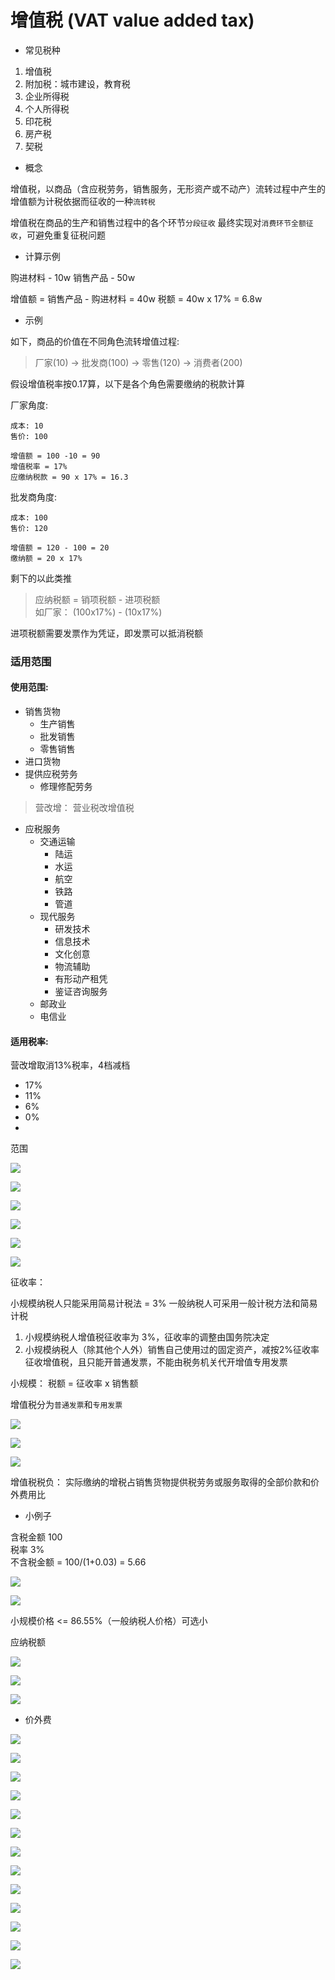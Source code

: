 # 增值税 (VAT value added tax)


- 常见税种
  
1. 增值税
2. 附加税：城市建设，教育税
3. 企业所得税
4. 个人所得税
5. 印花税
6. 房产税
7. 契税


- 概念

增值税，以商品（含应税劳务，销售服务，无形资产或不动产）流转过程中产生的增值额为计税依据而征收的一种`流转税`

增值税在商品的生产和销售过程中的各个环节`分段征收`
最终实现对`消费环节全额征收`，可避免重复征税问题

- 计算示例

购进材料 - 10w
销售产品 - 50w

增值额 = 销售产品 - 购进材料 = 40w
税额 = 40w x 17% = 6.8w

- 示例

如下，商品的价值在不同角色流转增值过程:

> 厂家(10) -> 批发商(100) -> 零售(120) -> 消费者(200)

假设增值税率按0.17算，以下是各个角色需要缴纳的税款计算

厂家角度:
```
成本: 10
售价: 100

增值额 = 100 -10 = 90
增值税率 = 17%
应缴纳税款 = 90 x 17% = 16.3
```

批发商角度:
```
成本: 100
售价: 120

增值额 = 120 - 100 = 20
缴纳额 = 20 x 17%
```

剩下的以此类推

> 应纳税额 = 销项税额 - 进项税额   
> 如厂家： (100x17%) - (10x17%)

进项税额需要发票作为凭证，即发票可以抵消税额


### 适用范围

#### 使用范围:  

- 销售货物
  - 生产销售
  - 批发销售
  - 零售销售
- 进口货物
- 提供应税劳务
  - 修理修配劳务

> 营改增： 营业税改增值税

- 应税服务
  - 交通运输
    - 陆运
    - 水运
    - 航空
    - 铁路
    - 管道
  - 现代服务
    - 研发技术
    - 信息技术
    - 文化创意
    - 物流辅助
    - 有形动产租凭
    - 鉴证咨询服务
  - 邮政业
  - 电信业

#### 适用税率:

营改增取消13%税率，4档减档

- 17%
- 11%
- 6%
- 0%
- 

范围

![](img/增值税范围1.png)

![](img/增值税范围2.png)

![](img/增值税范围3.png)

![](img/增值税范围4.png)

![](img/增值税范围5.png)

![](img/增值税范围6.png)


征收率：

小规模纳税人只能采用简易计税法 = 3%
一般纳税人可采用一般计税方法和简易计税


1. 小规模纳税人增值税征收率为 3%，征收率的调整由国务院决定
2. 小规模纳税人（除其他个人外）销售自己使用过的固定资产，减按2%征收率征收增值税，且只能开普通发票，不能由税务机关代开增值专用发票

小规模：
税额 = 征收率 x 销售额

增值税分为`普通发票`和`专用发票`

![](img/一般纳税人简易计税.png)

![](img/个人征收率.png)


![](img/小规模与一般.png)


增值税税负：
实际缴纳的增税占销售货物提供税劳务或服务取得的全部价款和价外费用比

- 小例子

含税金额 100   
税率 3%   
不含税金额 = 100/(1+0.03) = 5.66


![](img/小规模开专票.png)


![](img/买东西选小规模还是一般.png)

小规模价格 <= 86.55%（一般纳税人价格）可选小


应纳税额

![](img/小规模纳税额计算.png)


![](img/应纳税额计算.png)


![](img/抵扣链条.png)

- 价外费

![](img/价外费.png)


![](img/不计入销售额.png)

![](img/不计入销售额2.png)




![](img/人民币.png)


![](img/折扣销售额.png)

![](img/销售折扣.png)

![](img/以旧换新.png)

![](img/还本销售.png)

![](img/已物换物.png)

![](img/例子.png)

![](img/包装物押金.png)


![](img/例子2.png)


![](img/直销企业.png)




